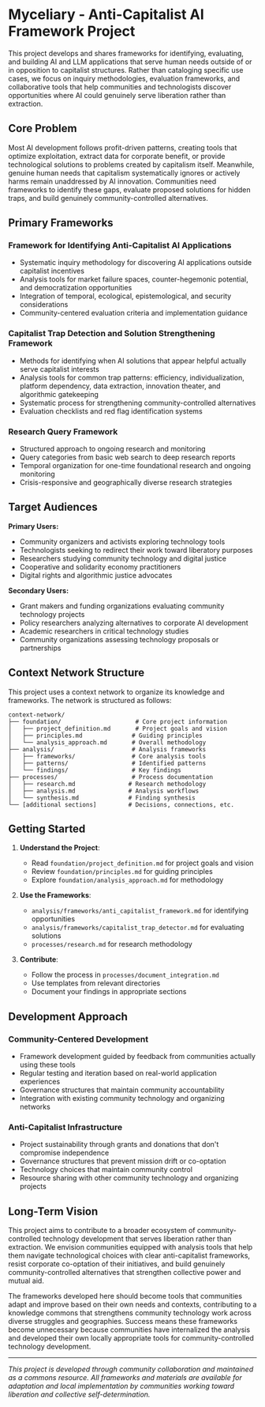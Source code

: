 # Myceliary - Anti-Capitalist AI Framework Project

This project develops and shares frameworks for identifying, evaluating, and building AI and LLM applications that serve human needs outside of or in opposition to capitalist structures. Rather than cataloging specific use cases, we focus on inquiry methodologies, evaluation frameworks, and collaborative tools that help communities and technologists discover opportunities where AI could genuinely serve liberation rather than extraction.

## Core Problem

Most AI development follows profit-driven patterns, creating tools that optimize exploitation, extract data for corporate benefit, or provide technological solutions to problems created by capitalism itself. Meanwhile, genuine human needs that capitalism systematically ignores or actively harms remain unaddressed by AI innovation. Communities need frameworks to identify these gaps, evaluate proposed solutions for hidden traps, and build genuinely community-controlled alternatives.

## Primary Frameworks

### Framework for Identifying Anti-Capitalist AI Applications
- Systematic inquiry methodology for discovering AI applications outside capitalist incentives
- Analysis tools for market failure spaces, counter-hegemonic potential, and democratization opportunities
- Integration of temporal, ecological, epistemological, and security considerations
- Community-centered evaluation criteria and implementation guidance

### Capitalist Trap Detection and Solution Strengthening Framework
- Methods for identifying when AI solutions that appear helpful actually serve capitalist interests
- Analysis tools for common trap patterns: efficiency, individualization, platform dependency, data extraction, innovation theater, and algorithmic gatekeeping
- Systematic process for strengthening community-controlled alternatives
- Evaluation checklists and red flag identification systems

### Research Query Framework
- Structured approach to ongoing research and monitoring
- Query categories from basic web search to deep research reports
- Temporal organization for one-time foundational research and ongoing monitoring
- Crisis-responsive and geographically diverse research strategies

## Target Audiences

**Primary Users:**
- Community organizers and activists exploring technology tools
- Technologists seeking to redirect their work toward liberatory purposes
- Researchers studying community technology and digital justice
- Cooperative and solidarity economy practitioners
- Digital rights and algorithmic justice advocates

**Secondary Users:**
- Grant makers and funding organizations evaluating community technology projects
- Policy researchers analyzing alternatives to corporate AI development
- Academic researchers in critical technology studies
- Community organizations assessing technology proposals or partnerships

## Context Network Structure

This project uses a context network to organize its knowledge and frameworks. The network is structured as follows:

```
context-network/
├── foundation/                     # Core project information
│   ├── project_definition.md       # Project goals and vision
│   ├── principles.md              # Guiding principles
│   └── analysis_approach.md       # Overall methodology
├── analysis/                      # Analysis frameworks
│   ├── frameworks/                # Core analysis tools
│   ├── patterns/                  # Identified patterns
│   └── findings/                  # Key findings
├── processes/                     # Process documentation
│   ├── research.md               # Research methodology
│   ├── analysis.md               # Analysis workflows
│   └── synthesis.md              # Finding synthesis
└── [additional sections]         # Decisions, connections, etc.
```

## Getting Started

1. **Understand the Project**:
   - Read `foundation/project_definition.md` for project goals and vision
   - Review `foundation/principles.md` for guiding principles
   - Explore `foundation/analysis_approach.md` for methodology

2. **Use the Frameworks**:
   - `analysis/frameworks/anti_capitalist_framework.md` for identifying opportunities
   - `analysis/frameworks/capitalist_trap_detector.md` for evaluating solutions
   - `processes/research.md` for research methodology

3. **Contribute**:
   - Follow the process in `processes/document_integration.md`
   - Use templates from relevant directories
   - Document your findings in appropriate sections

## Development Approach

### Community-Centered Development
- Framework development guided by feedback from communities actually using these tools
- Regular testing and iteration based on real-world application experiences
- Governance structures that maintain community accountability
- Integration with existing community technology and organizing networks

### Anti-Capitalist Infrastructure
- Project sustainability through grants and donations that don't compromise independence
- Governance structures that prevent mission drift or co-optation
- Technology choices that maintain community control
- Resource sharing with other community technology and organizing projects

## Long-Term Vision

This project aims to contribute to a broader ecosystem of community-controlled technology development that serves liberation rather than extraction. We envision communities equipped with analysis tools that help them navigate technological choices with clear anti-capitalist frameworks, resist corporate co-optation of their initiatives, and build genuinely community-controlled alternatives that strengthen collective power and mutual aid.

The frameworks developed here should become tools that communities adapt and improve based on their own needs and contexts, contributing to a knowledge commons that strengthens community technology work across diverse struggles and geographies. Success means these frameworks become unnecessary because communities have internalized the analysis and developed their own locally appropriate tools for community-controlled technology development.

---

*This project is developed through community collaboration and maintained as a commons resource. All frameworks and materials are available for adaptation and local implementation by communities working toward liberation and collective self-determination.*
